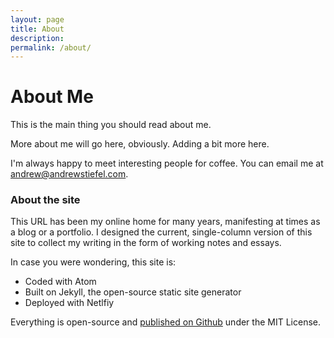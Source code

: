 ```yaml
---
layout: page
title: About
description:
permalink: /about/
---
```


<h1 class="is-size-1-tablet">About Me</h1>

<p class="intro is-size-5-tablet">This is the main thing you should read about me.</p>

More about me will go here, obviously. Adding a bit more here.

I'm always happy to meet interesting people for coffee. You can email me at andrew@andrewstiefel.com.

### About the site
This URL has been my online home for many years, manifesting at times as a blog or a portfolio. I designed the current, single-column version of this site to collect my writing in the form of working notes and essays.

In case you were wondering, this site is:

- Coded with Atom
- Built on Jekyll, the open-source static site generator
- Deployed with Netlfiy

Everything is open-source and [published on Github][1] under the MIT License.


[1]:	https://github.com/andrewstiefel/andrewstiefel.com/